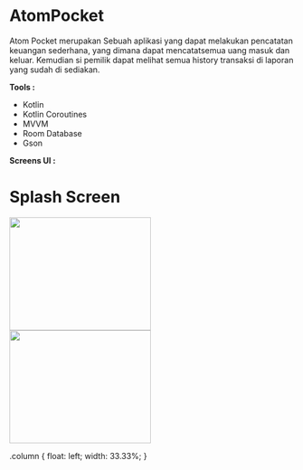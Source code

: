 # AtomPocket

Atom Pocket merupakan Sebuah aplikasi yang dapat melakukan pencatatan keuangan sederhana, yang dimana dapat mencatatsemua uang masuk dan keluar. Kemudian si pemilik dapat melihat semua history transaksi di laporan yang sudah di sediakan. 

<b>Tools :</b>
- Kotlin
- Kotlin Coroutines
- MVVM 
- Room Database
- Gson

<b>Screens UI :</b>

# Splash Screen
<div class="row">
  <div class="column">
       <img src="https://user-images.githubusercontent.com/33746018/56709913-f6119180-674d-11e9-806d-03b59907f9f8.jpg" align="middle" width="250" height="200" />
  </div>
   <div class="column">
       <img src="https://user-images.githubusercontent.com/33746018/56709913-f6119180-674d-11e9-806d-03b59907f9f8.jpg" align="middle" width="250" height="200" />
  </div>
</div>


.column {
  float: left;
  width: 33.33%;
}
